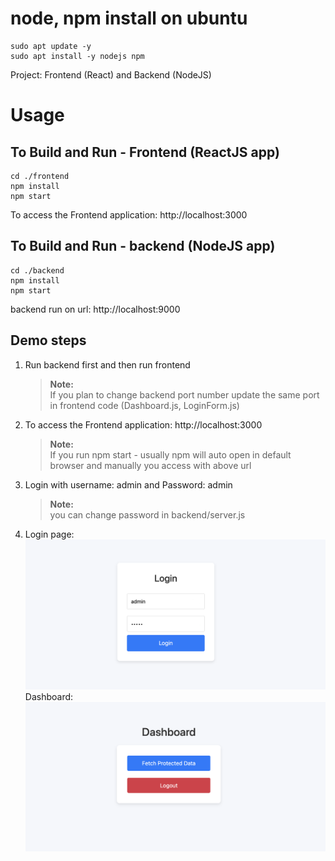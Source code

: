 # node, npm install on ubuntu
```
sudo apt update -y
sudo apt install -y nodejs npm
```



Project: Frontend (React) and Backend (NodeJS) 
 
# Usage

## To Build and Run - Frontend (ReactJS app)

```
cd ./frontend
npm install
npm start
```

To access the Frontend application: http://localhost:3000

## To Build and Run - backend (NodeJS app)

```
cd ./backend
npm install
npm start
```

backend run on url: http://localhost:9000


## Demo steps 

1. Run backend first and then run frontend 
   > **Note:** <br /> If you plan to change backend port number update the same port in frontend code (Dashboard.js, LoginForm.js)
2. To access the Frontend application: http://localhost:3000
   > **Note:** <br /> If you run npm start - usually npm will auto open in default browser and manually you access with above url
3. Login with username: admin and Password: admin 
   > **Note:** <br /> you can change password in backend/server.js 

4. Login page: 
   ![Alt text](frontend/LoginForm.png) 
   Dashboard: 
   ![Alt text](frontend/DashBoard.png) 
